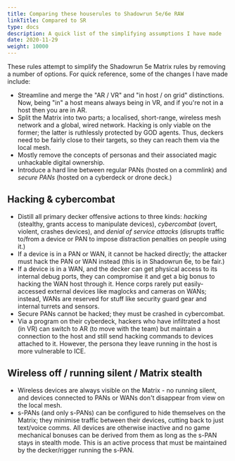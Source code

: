```yaml
---
title: Comparing these houserules to Shadowrun 5e/6e RAW
linkTitle: Compared to SR
type: docs
description: A quick list of the simplifying assumptions I have made
date: 2020-11-29
weight: 10000
---
```


These rules attempt to simplify the Shadowrun 5e Matrix rules by removing a number of options. For quick reference, some of the changes I have made include:

* Streamline and merge the "AR / VR" and "in host / on grid" distinctions. Now, being "in" a host means always being in VR, and if you're not in a host then you are in AR.
* Split the Matrix into two parts; a localised, short-range, wireless mesh network and a global, wired network. Hacking is only viable on the former; the latter is ruthlessly protected by GOD agents. Thus, deckers need to be fairly close to their targets, so they can reach them via the local mesh.
* Mostly remove the concepts of personas and their associated magic unhackable digital ownership.
* Introduce a hard line between regular PANs (hosted on a commlink) and *secure PANs* (hosted on a cyberdeck or drone deck.)

## Hacking & cybercombat

* Distill all primary decker offensive actions to three kinds: *hacking* (stealthy, grants access to manipulate devices), *cybercombat* (overt, violent, crashes devices), and *denial of service attacks* (disrupts traffic to/from a device or PAN to impose distraction penalties on people using it.)
* If a device is in a PAN or WAN, it cannot be hacked directly; the attacker must hack the PAN or WAN instead (this is in Shadowrun 6e, to be fair.)
* If a device is in a WAN, and the decker can get physical access to its internal debug ports, they can compromise it and get a big bonus to hacking the WAN host through it. Hence corps rarely put easily-accessed external devices like maglocks and cameras on WANs; instead, WANs are reserved for stuff like security guard gear and internal turrets and sensors. 
* Secure PANs cannot be hacked; they must be crashed in cybercombat.
* Via a program on their cyberdeck, hackers who have infiltrated a host (in VR) can switch to AR (to move with the team) but maintain a connection to the host and still send hacking commands to devices attached to it. However, the persona they leave running in the host is more vulnerable to ICE.

## Wireless off / running silent / Matrix stealth

* Wireless devices are always visible on the Matrix - no running silent, and devices connected to PANs or WANs don't disappear from view on the local mesh.
* s-PANs (and only s-PANs) can be configured to hide themselves on the Matrix; they minimise traffic between their devices, cutting back to just text/voice comms. All devices are otherwise inactive and no game mechanical bonuses can be derived from them as long as the s-PAN stays in stealth mode. This is an active process that must be maintained by the decker/rigger running the s-PAN.

